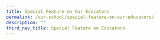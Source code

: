 ```yaml
---
title: Special Feature on Our Educators
permalink: /our-school/special-feature-on-our-educators/
description: ""
third_nav_title: Special Feature on Educators
---
```

